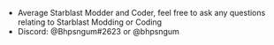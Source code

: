 - Average Starblast Modder and Coder, feel free to ask any questions relating to Starblast Modding or Coding
- Discord: \@Bhpsngum\#2623 or \@bhpsngum

<!---
Bhpsngum/Bhpsngum is a ✨ special ✨ repository because its `README.md` (this file) appears on your GitHub profile.
You can click the Preview link to take a look at your changes.
--->
